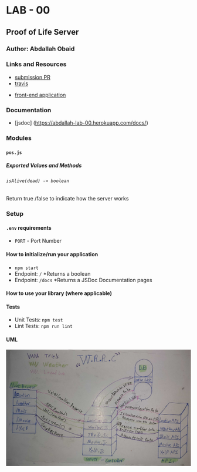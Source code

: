 # LAB - 00

<!-- ## Project: Project Name Here -->
## Proof of Life Server

### Author: Abdallah Obaid

### Links and Resources

* [submission PR](https://github.com/Abdallah-401-advanced-javascript/lab-00/pull/1)
* [travis](https://travis-ci.com/github/Abdallah-401-advanced-javascript/lab-00)
<!-- - [ci/cd](http://xyz.com) (GitHub Actions) -->
<!-- - [back-end server url](http://xyz.com) (when applicable) -->
* [front-end application](https://abdallah-lab-00.herokuapp.com/) 

### Documentation
* [jsdoc] (https://abdallah-lab-00.herokuapp.com/docs/)

### Modules
#### `pos.js`
##### Exported Values and Methods

###### `isAlive(dead) -> boolean`
Return true /false to indicate how the server works

### Setup

#### `.env` requirements 
* `PORT` - Port Number
<!-- - `MONGODB_URI` - URL to the running mongo instance/db -->

#### How to initialize/run your application 

* `npm start`
* Endpoint: `/`
  *Returns a boolean 
* Endpoint: `/docs`
  *Returns a JSDoc Documentation pages 
#### How to use your library (where applicable)

#### Tests

* Unit Tests: `npm test`
* Lint Tests: `npm run lint`

<!-- Incomplete Tests: -->

#### UML

![UML Diagram](whiteboard.jpg)